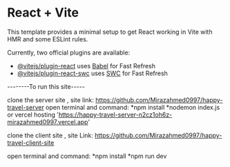# React + Vite

This template provides a minimal setup to get React working in Vite with HMR and some ESLint rules.

Currently, two official plugins are available:

- [@vitejs/plugin-react](https://github.com/vitejs/vite-plugin-react/blob/main/packages/plugin-react/README.md) uses [Babel](https://babeljs.io/) for Fast Refresh
- [@vitejs/plugin-react-swc](https://github.com/vitejs/vite-plugin-react-swc) uses [SWC](https://swc.rs/) for Fast Refresh




--------To run this site-----

clone the server site ,
site link: https://github.com/Mirazahmed0997/happy-travel-server
open terminal and command:
                         *npm install 
                         *nodemon index.js
                         <!-- port on localhost 500 --> or
                         vercel hosting 'https://happy-travel-server-n2cz1oh6z-mirazahmed0997.vercel.app'


clone the client site ,
site Link: https://github.com/Mirazahmed0997/happy-travel-client-site

open terminal and command:
                         *npm install 
                         *npm run dev


